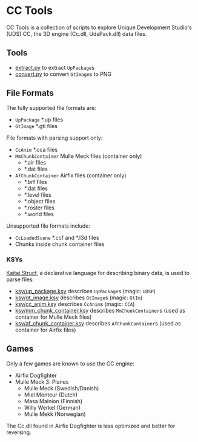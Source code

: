 # CC Tools

CC Tools is a collection of scripts to explore Unique Development Studio's (UDS)
CC, the 3D engine (Cc.dll, UdsPack.dll) data files.

## Tools

- [extract.py](./extract.py) to extract `UpPackage`s
- [convert.py](./convert.py) to convert `GtImage`s to PNG

## File Formats

The fully supported file formats are:

  - `UpPackage` *.up files
  - `GtImage` *.gti files

File formats with parsing support only:
  - `CcAnim` *.cca files
  - `MmChunkContainer` Mulle Meck files (container only)
    - *.air files
    - *.dat files
  - `AfChunkContainer` Airfix files (container only)
    - *.brf files
    - *.dat files
    - *.level files
    - *.object files
    - *.roster files
    - *.world files

Unsupported file formats include:

  - `CcLoadedScene` *.ccf and *.l3d files
  - Chunks inside chunk container files

### KSYs

[Kaitai Struct](https://github.com/kaitai-io/kaitai_struct), a declarative 
language for describing binary data, is used to parse files:

- [ksy/up_package.ksy](./ksy/up_package.ksy) describes `UpPackage`s (magic: `UDSP`)
- [ksy/gt_image.ksy](./ksy/gt_image.ksy) describes `GtImage`s (magic: `GtIm`)
- [ksy/cc_anim.ksy](./ksy/cc_anim.ksy) describes `CcAnim`s (magic: `CCA`)
- [ksy/mm_chunk_container.ksy](./ksy/mm_chunk_container.ksy)
  describes `MmChunkContainer`s (used as container for Mulle Meck files)
- [ksy/af_chunk_container.ksy](./ksy/af_chunk_container.ksy)
  describes `AfChunkContainer`s (used as container for Airfix files)

## Games

Only a few games are known to use the CC engine:

  - Airfix Dogfighter
  - Mulle Meck 3: Planes
    - Mulle Meck (Swedish/Danish)
    - Miel Monteur (Dutch)
    - Masa Mainion (Finnish)
    - Willy Werkel (German)
    - Mulle Mekk (Norwegian)

The Cc.dll found in Airfix Dogfighter is less optimized and better for reversing. 
